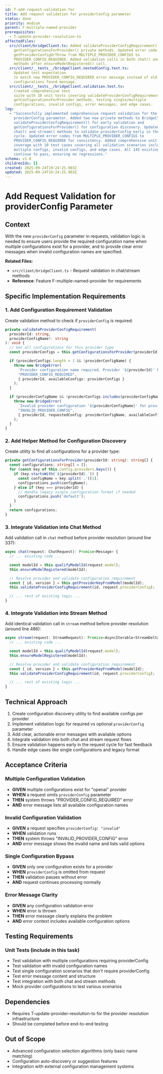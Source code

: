 ```yaml
---
id: T-add-request-validation-for
title: Add request validation for providerConfig parameter
status: done
priority: medium
parent: F-multiple-named-provider
prerequisites:
  - T-update-provider-resolution-to
affectedFiles:
  src/client/bridgeClient.ts: Added validateProviderConfigRequirement() and
    getConfigurationsForProvider() private methods. Updated error code in
    getProviderConfigOrThrow from MULTIPLE_PROVIDER_CONFIGS to
    PROVIDER_CONFIG_REQUIRED. Added validation calls in both chat() and stream()
    methods after ensureModelRegistered() call.
  src/client/__tests__/bridgeClient.nestedConfig.test.ts:
    Updated test expectation
    to match new PROVIDER_CONFIG_REQUIRED error message instead of old Multiple
    configurations found message.
  src/client/__tests__/bridgeClient.validation.test.ts:
    Created comprehensive test
    suite with 10 unit tests covering validateProviderConfigRequirement and
    getConfigurationsForProvider methods, testing single/multiple
    configurations, invalid configs, error messages, and edge cases.
log:
  - "Successfully implemented comprehensive request validation for the
    providerConfig parameter. Added two new private methods to BridgeClient:
    validateProviderConfigRequirement() for early validation and
    getConfigurationsForProvider() for configuration discovery. Updated both
    chat() and stream() methods to validate providerConfig early in the request
    cycle. Updated error codes from MULTIPLE_PROVIDER_CONFIGS to
    PROVIDER_CONFIG_REQUIRED for consistency. Added comprehensive unit test
    coverage with 10 test cases covering all validation scenarios including
    multiple configs, invalid configs, and edge cases. All 145 existing tests
    continue to pass, ensuring no regressions."
schema: v1.0
childrenIds: []
created: 2025-09-24T19:24:25.983Z
updated: 2025-09-24T19:24:25.983Z
---
```


# Add Request Validation for providerConfig Parameter

## Context

With the new `providerConfig` parameter in requests, validation logic is needed to ensure users provide the required configuration name when multiple configurations exist for a provider, and to provide clear error messages when invalid configuration names are specified.

**Related Files:**

- `src/client/bridgeClient.ts` - Request validation in chat/stream methods
- **Reference**: Feature F-multiple-named-provider for requirements

## Specific Implementation Requirements

### 1. Add Configuration Requirement Validation

Create validation method to check if `providerConfig` is required:

```typescript
private validateProviderConfigRequirement(
  providerId: string,
  providerConfigName?: string
): void {
  // Get all configurations for this provider type
  const providerConfigs = this.getConfigurationsForProvider(providerId);

  if (providerConfigs.length > 1 && !providerConfigName) {
    throw new BridgeError(
      `Provider configuration name required. Provider '${providerId}' has multiple configurations: ${providerConfigs.join(', ')}`,
      "PROVIDER_CONFIG_REQUIRED",
      { providerId, availableConfigs: providerConfigs }
    );
  }

  if (providerConfigName && !providerConfigs.includes(providerConfigName)) {
    throw new BridgeError(
      `Invalid provider configuration '${providerConfigName}' for provider '${providerId}'. Available configurations: ${providerConfigs.join(', ')}`,
      "INVALID_PROVIDER_CONFIG",
      { providerId, requestedConfig: providerConfigName, availableConfigs: providerConfigs }
    );
  }
}
```

### 2. Add Helper Method for Configuration Discovery

Create utility to find all configurations for a provider type:

```typescript
private getConfigurationsForProvider(providerId: string): string[] {
  const configurations: string[] = [];
  for (const key of this.config.providers.keys()) {
    if (key.startsWith(`${providerId}.`)) {
      const configName = key.split('.')[1];
      configurations.push(configName);
    } else if (key === providerId) {
      // Handle legacy single configuration format if needed
      configurations.push('default');
    }
  }
  return configurations;
}
```

### 3. Integrate Validation into Chat Method

Add validation call in `chat` method before provider resolution (around line 337):

```typescript
async chat(request: ChatRequest): Promise<Message> {
  // ... existing code ...

  const modelId = this.qualifyModelId(request.model);
  this.ensureModelRegistered(modelId);

  // Resolve provider and validate configuration requirement
  const { id, version } = this.getProviderKeyFromModel(modelId);
  this.validateProviderConfigRequirement(id, request.providerConfig);

  // ... rest of existing logic ...
}
```

### 4. Integrate Validation into Stream Method

Add identical validation call in `stream` method before provider resolution (around line 486):

```typescript
async stream(request: StreamRequest): Promise<AsyncIterable<StreamDelta>> {
  // ... existing code ...

  const modelId = this.qualifyModelId(request.model);
  this.ensureModelRegistered(modelId);

  // Resolve provider and validate configuration requirement
  const { id, version } = this.getProviderKeyFromModel(modelId);
  this.validateProviderConfigRequirement(id, request.providerConfig);

  // ... rest of existing logic ...
}
```

## Technical Approach

1. Create configuration discovery utility to find available configs per provider
2. Implement validation logic for required vs optional `providerConfig` parameter
3. Add clear, actionable error messages with available options
4. Integrate validation into both chat and stream request flows
5. Ensure validation happens early in the request cycle for fast feedback
6. Handle edge cases like single configurations and legacy format

## Acceptance Criteria

### Multiple Configuration Validation

- **GIVEN** multiple configurations exist for "openai" provider
- **WHEN** a request omits `providerConfig` parameter
- **THEN** system throws "PROVIDER_CONFIG_REQUIRED" error
- **AND** error message lists all available configuration names

### Invalid Configuration Validation

- **GIVEN** a request specifies `providerConfig: "invalid"`
- **WHEN** validation runs
- **THEN** system throws "INVALID_PROVIDER_CONFIG" error
- **AND** error message shows the invalid name and lists valid options

### Single Configuration Bypass

- **GIVEN** only one configuration exists for a provider
- **WHEN** `providerConfig` is omitted from request
- **THEN** validation passes without error
- **AND** request continues processing normally

### Error Message Clarity

- **GIVEN** any configuration validation error
- **WHEN** error is thrown
- **THEN** error message clearly explains the problem
- **AND** error context includes available configuration options

## Testing Requirements

### Unit Tests (include in this task)

- Test validation with multiple configurations requiring providerConfig
- Test validation with invalid configuration names
- Test single configuration scenarios that don't require providerConfig
- Test error message content and structure
- Test integration with both chat and stream methods
- Mock provider configurations to test various scenarios

## Dependencies

- Requires T-update-provider-resolution-to for the provider resolution infrastructure
- Should be completed before end-to-end testing

## Out of Scope

- Advanced configuration selection algorithms (only basic name matching)
- Configuration auto-discovery or suggestion features
- Integration with external configuration management systems
